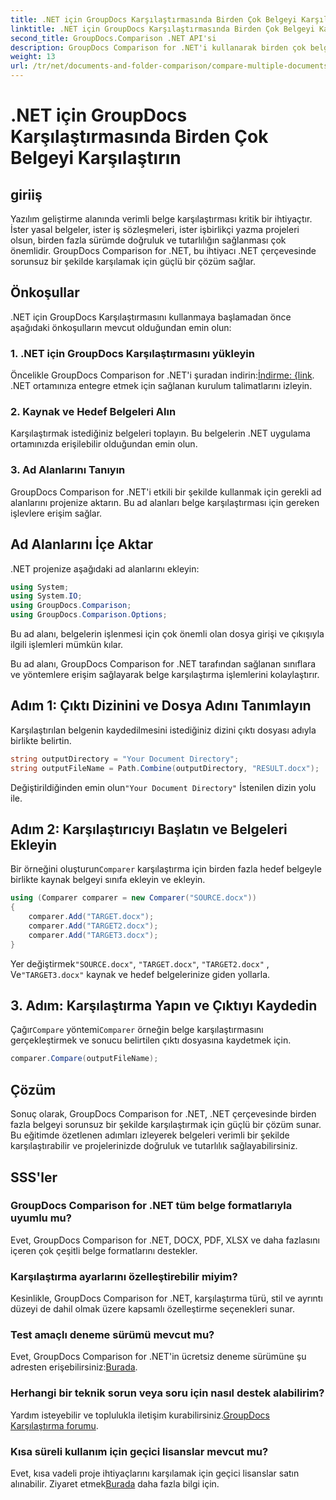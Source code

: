 ```yaml
---
title: .NET için GroupDocs Karşılaştırmasında Birden Çok Belgeyi Karşılaştırın
linktitle: .NET için GroupDocs Karşılaştırmasında Birden Çok Belgeyi Karşılaştırın
second_title: GroupDocs.Comparison .NET API'si
description: GroupDocs Comparison for .NET'i kullanarak birden çok belgeyi verimli bir şekilde nasıl karşılaştıracağınızı öğrenin. Sorunsuz entegrasyon için adım adım kılavuzumuzu izleyin.
weight: 13
url: /tr/net/documents-and-folder-comparison/compare-multiple-documents-dotnet/
---
```


# .NET için GroupDocs Karşılaştırmasında Birden Çok Belgeyi Karşılaştırın

## giriiş
Yazılım geliştirme alanında verimli belge karşılaştırması kritik bir ihtiyaçtır. İster yasal belgeler, ister iş sözleşmeleri, ister işbirlikçi yazma projeleri olsun, birden fazla sürümde doğruluk ve tutarlılığın sağlanması çok önemlidir. GroupDocs Comparison for .NET, bu ihtiyacı .NET çerçevesinde sorunsuz bir şekilde karşılamak için güçlü bir çözüm sağlar.
## Önkoşullar
.NET için GroupDocs Karşılaştırmasını kullanmaya başlamadan önce aşağıdaki önkoşulların mevcut olduğundan emin olun:
### 1. .NET için GroupDocs Karşılaştırmasını yükleyin
 Öncelikle GroupDocs Comparison for .NET'i şuradan indirin:[İndirme: {link](https://releases.groupdocs.com/comparison/net/). .NET ortamınıza entegre etmek için sağlanan kurulum talimatlarını izleyin.
### 2. Kaynak ve Hedef Belgeleri Alın
Karşılaştırmak istediğiniz belgeleri toplayın. Bu belgelerin .NET uygulama ortamınızda erişilebilir olduğundan emin olun.
### 3. Ad Alanlarını Tanıyın
GroupDocs Comparison for .NET'i etkili bir şekilde kullanmak için gerekli ad alanlarını projenize aktarın. Bu ad alanları belge karşılaştırması için gereken işlevlere erişim sağlar.

## Ad Alanlarını İçe Aktar
.NET projenize aşağıdaki ad alanlarını ekleyin:

```csharp
using System;
using System.IO;
using GroupDocs.Comparison;
using GroupDocs.Comparison.Options;
```
Bu ad alanı, belgelerin işlenmesi için çok önemli olan dosya girişi ve çıkışıyla ilgili işlemleri mümkün kılar.

Bu ad alanı, GroupDocs Comparison for .NET tarafından sağlanan sınıflara ve yöntemlere erişim sağlayarak belge karşılaştırma işlemlerini kolaylaştırır.
## Adım 1: Çıktı Dizinini ve Dosya Adını Tanımlayın
Karşılaştırılan belgenin kaydedilmesini istediğiniz dizini çıktı dosyası adıyla birlikte belirtin.
```csharp
string outputDirectory = "Your Document Directory";
string outputFileName = Path.Combine(outputDirectory, "RESULT.docx");
```
 Değiştirildiğinden emin olun`"Your Document Directory"` İstenilen dizin yolu ile.
## Adım 2: Karşılaştırıcıyı Başlatın ve Belgeleri Ekleyin
 Bir örneğini oluşturun`Comparer` karşılaştırma için birden fazla hedef belgeyle birlikte kaynak belgeyi sınıfa ekleyin ve ekleyin.
```csharp
using (Comparer comparer = new Comparer("SOURCE.docx"))
{
    comparer.Add("TARGET.docx");
    comparer.Add("TARGET2.docx");
    comparer.Add("TARGET3.docx");
}
```
 Yer değiştirmek`"SOURCE.docx"`, `"TARGET.docx"`, `"TARGET2.docx"` , Ve`"TARGET3.docx"` kaynak ve hedef belgelerinize giden yollarla.
## 3. Adım: Karşılaştırma Yapın ve Çıktıyı Kaydedin
 Çağır`Compare` yöntemi`Comparer` örneğin belge karşılaştırmasını gerçekleştirmek ve sonucu belirtilen çıktı dosyasına kaydetmek için.
```csharp
comparer.Compare(outputFileName);
```

## Çözüm
Sonuç olarak, GroupDocs Comparison for .NET, .NET çerçevesinde birden fazla belgeyi sorunsuz bir şekilde karşılaştırmak için güçlü bir çözüm sunar. Bu eğitimde özetlenen adımları izleyerek belgeleri verimli bir şekilde karşılaştırabilir ve projelerinizde doğruluk ve tutarlılık sağlayabilirsiniz.
## SSS'ler
### GroupDocs Comparison for .NET tüm belge formatlarıyla uyumlu mu?
Evet, GroupDocs Comparison for .NET, DOCX, PDF, XLSX ve daha fazlasını içeren çok çeşitli belge formatlarını destekler.
### Karşılaştırma ayarlarını özelleştirebilir miyim?
Kesinlikle, GroupDocs Comparison for .NET, karşılaştırma türü, stil ve ayrıntı düzeyi de dahil olmak üzere kapsamlı özelleştirme seçenekleri sunar.
### Test amaçlı deneme sürümü mevcut mu?
 Evet, GroupDocs Comparison for .NET'in ücretsiz deneme sürümüne şu adresten erişebilirsiniz:[Burada](https://releases.groupdocs.com/).
### Herhangi bir teknik sorun veya soru için nasıl destek alabilirim?
 Yardım isteyebilir ve toplulukla iletişim kurabilirsiniz.[GroupDocs Karşılaştırma forumu](https://forum.groupdocs.com/c/comparison/12).
### Kısa süreli kullanım için geçici lisanslar mevcut mu?
Evet, kısa vadeli proje ihtiyaçlarını karşılamak için geçici lisanslar satın alınabilir. Ziyaret etmek[Burada](https://purchase.groupdocs.com/temporary-license/) daha fazla bilgi için.
